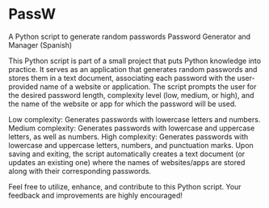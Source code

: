 # PassW
A Python script to generate random passwords
Password Generator and Manager (Spanish)

This Python script is part of a small project that puts Python knowledge into practice. It serves as an application that generates random passwords and stores them in a text document, associating each password with the user-provided name of a website or application. The script prompts the user for the desired password length, complexity level (low, medium, or high), and the name of the website or app for which the password will be used.

Low complexity: Generates passwords with lowercase letters and numbers.
Medium complexity: Generates passwords with lowercase and uppercase letters, as well as numbers.
High complexity: Generates passwords with lowercase and uppercase letters, numbers, and punctuation marks.
Upon saving and exiting, the script automatically creates a text document (or updates an existing one) where the names of websites/apps are stored along with their corresponding passwords.

Feel free to utilize, enhance, and contribute to this Python script. Your feedback and improvements are highly encouraged!
